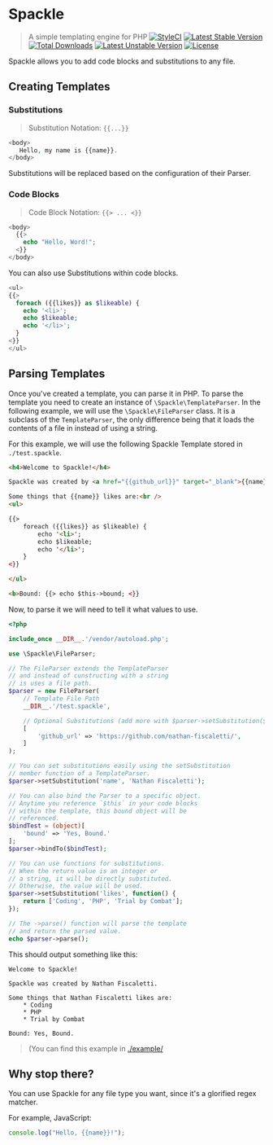 # Spackle
> A simple templating engine for PHP
[![StyleCI](https://styleci.io/repos/185454892/shield?style=flat)](https://styleci.io/repos/185454892)
[![Latest Stable Version](https://poser.pugx.org/nafisc/spackle/v/stable?format=flat)](https://packagist.org/packages/nafisc/spackle)
[![Total Downloads](https://poser.pugx.org/nafisc/spackle/downloads?format=flat)](https://packagist.org/packages/nafisc/spackle)
[![Latest Unstable Version](https://poser.pugx.org/nafisc/spackle/v/unstable?format=flat)](https://packagist.org/packages/nafisc/paraspacklemeterparser)
[![License](https://poser.pugx.org/nafisc/spackle/license?format=flat)](https://packagist.org/packages/nafisc/spackle)

Spackle allows you to add code blocks and substitutions to any file.


## Creating Templates

### Substitutions

> Substitution Notation: `{{...}}`

```php
<body>
   Hello, my name is {{name}}.
</body>
```

Substitutions will be replaced based on the configuration of their Parser.

### Code Blocks

> Code Block Notation: `{{> ... <}}`

```php
<body>
  {{>
    echo "Hello, Word!";
  <}}
</body>
```

You can also use Substitutions within code blocks.

```php
<ul>
{{> 
  foreach ({{likes}} as $likeable) {
    echo '<li>';
    echo $likeable;
    echo '</li>';
  }
<}}
</ul>
```

## Parsing Templates

Once you've created a template, you can parse it in PHP. To parse the template you need to create an instance of `\Spackle\TemplateParser`. In the following example, we will use the `\Spackle\FileParser` class. It is a subclass of the `TemplateParser`, the only difference being that it loads the contents of a file in instead of using a string.

For this example, we will use the following Spackle Template stored in `./test.spackle`.
```html
<h4>Welcome to Spackle!</h4>

Spackle was created by <a href="{{github_url}}" target="_blank">{{name}}</a>.<br />

Some things that {{name}} likes are:<br />
<ul>

{{> 
    foreach ({{likes}} as $likeable) {
        echo '<li>';
        echo $likeable;
        echo '</li>';
    }
<}}

</ul>

<b>Bound: {{> echo $this->bound; <}}
```

Now, to parse it we will need to tell it what values to use.

```php
<?php

include_once __DIR__.'/vendor/autoload.php';

use \Spackle\FileParser;

// The FileParser extends the TemplateParser
// and instead of cunstructing with a string
// is uses a file path.
$parser = new FileParser(
    // Template File Path
    __DIR__.'/test.spackle',

    // Optional Substitutions (add more with $parser->setSubstitution($key, $val))
    [
        'github_url' => 'https://github.com/nathan-fiscaletti/',
    ]
);

// You can set substitutions easily using the setSubstitution
// member function of a TemplateParser.
$parser->setSubstitution('name', 'Nathan Fiscaletti');

// You can also bind the Parser to a specific object.
// Anytime you reference `$this` in your code blocks
// within the template, this bound object will be
// referenced.
$bindTest = (object)[
    'bound' => 'Yes, Bound.'
];
$parser->bindTo($bindTest);

// You can use functions for substitutions.
// When the return value is an integer or
// a string, it will be directly substituted.
// Otherwise, the value will be used.
$parser->setSubstitution('likes', function() {
    return ['Coding', 'PHP', 'Trial by Combat'];
});

// The ->parse() function will parse the template
// and return the parsed value.
echo $parser->parse();
```

This should output something like this:
```
Welcome to Spackle!

Spackle was created by Nathan Fiscaletti.

Some things that Nathan Fiscaletti likes are:
    * Coding
    * PHP
    * Trial by Combat

Bound: Yes, Bound.
```

> (You can find this example in [./example/](./example/)

## Why stop there?

You can use Spackle for any file type you want, since it's a glorified regex matcher.

For example, JavaScript:

```js
console.log("Hello, {{name}}!");
```